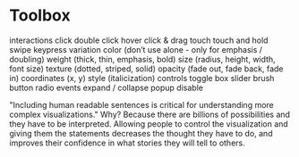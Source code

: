 # Toolbox

interactions
  click
  double click
  hover
  click & drag
  touch
  touch and hold
  swipe
  keypress
variation
  color (don’t use alone - only for emphasis / doubling)
  weight (thick, thin, emphasis, bold)
  size (radius, height, width, font size)
  texture (dotted, striped, solid)
  opacity (fade out, fade back, fade in)
  coordinates (x, y)
  style (italicization)
controls
  toggle box
  slider
  brush
  button
  radio
events
  expand / collapse
  popup
  disable



"Including human readable sentences is critical for understanding more complex visualizations." Why? Because there are billions of possibilities and they have to be interpreted. Allowing people to control the visualization and giving them the statements decreases the thought they have to do, and improves their confidence in what stories they will tell to others.

